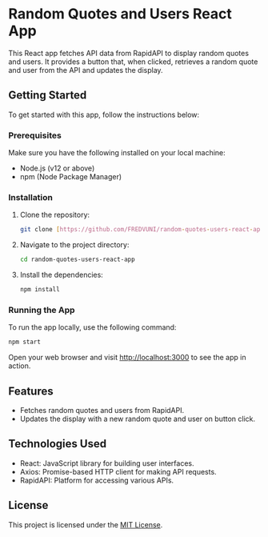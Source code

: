# Random Quotes and Users React App

This React app fetches API data from RapidAPI to display random quotes and users. It provides a button that, when clicked, retrieves a random quote and user from the API and updates the display.

## Getting Started

To get started with this app, follow the instructions below:

### Prerequisites

Make sure you have the following installed on your local machine:

- Node.js (v12 or above)
- npm (Node Package Manager)

### Installation

1. Clone the repository:

   ```bash
   git clone [https://github.com/FREDVUNI/random-quotes-users-react-app.git](https://github.com/FREDVUNI/react-fetch-api)
   ```

2. Navigate to the project directory:

   ```bash
   cd random-quotes-users-react-app
   ```

3. Install the dependencies:

   ```bash
   npm install
   ```

### Running the App

To run the app locally, use the following command:

```bash
npm start
```

Open your web browser and visit [http://localhost:3000](http://localhost:3000) to see the app in action.

## Features

- Fetches random quotes and users from RapidAPI.
- Updates the display with a new random quote and user on button click.

## Technologies Used

- React: JavaScript library for building user interfaces.
- Axios: Promise-based HTTP client for making API requests.
- RapidAPI: Platform for accessing various APIs.

## License

This project is licensed under the [MIT License](LICENSE).
